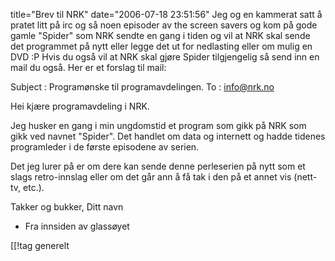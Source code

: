 title="Brev til NRK"
date="2006-07-18 23:51:56"
Jeg og en kammerat satt å pratet litt på irc og så noen episoder av the screen savers og kom på gode gamle "Spider" som NRK sendte en gang i tiden og vil at NRK skal sende det programmet på nytt eller legge det ut for nedlasting eller om mulig en DVD :P Hvis du også vil at NRK skal gjøre Spider tilgjengelig så send inn en mail du også. Her er et forslag til mail:

Subject : Programønske til programavdelingen.
To : info@nrk.no

Hei kjære programavdeling i NRK.

Jeg husker en gang i min ungdomstid et program som gikk på NRK som gikk
ved navnet "Spider".  Det handlet om data og internett og hadde tidenes
programleder i de første episodene av serien.

Det jeg lurer på er om dere kan sende denne perleserien på nytt som et
slags retro-innslag eller om det går ann å få tak i den på et annet vis
(nett-tv, etc.).

Takker og bukker,
Ditt navn
- Fra innsiden av glassøyet

[[!tag  generelt
